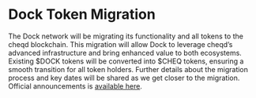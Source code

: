 # Dock Token Migration

The Dock network will be migrating its functionality and all tokens to the cheqd blockchain. This migration will allow Dock to leverage cheqd’s advanced infrastructure and bring enhanced value to both ecosystems. Existing $DOCK tokens will be converted into $CHEQ tokens, ensuring a smooth transition for all token holders. Further details about the migration process and key dates will be shared as we get closer to the migration. Official announcements is [available here](https://www.dock.io/post/dock-and-cheqd-form-alliance-to-accelerate-global-adoption-of-decentralized-id).
